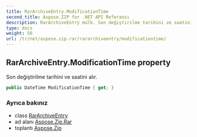 ```yaml
---
title: RarArchiveEntry.ModificationTime
second_title: Aspose.ZIP for .NET API Referansı
description: RarArchiveEntry mülk. Son değiştirilme tarihini ve saatini alır.
type: docs
weight: 50
url: /tr/net/aspose.zip.rar/rararchiveentry/modificationtime/
---
```

## RarArchiveEntry.ModificationTime property

Son değiştirilme tarihini ve saatini alır.

```csharp
public DateTime ModificationTime { get; }
```

### Ayrıca bakınız

* class [RarArchiveEntry](../)
* ad alanı [Aspose.Zip.Rar](../../rararchiveentry/)
* toplantı [Aspose.Zip](../../../)


